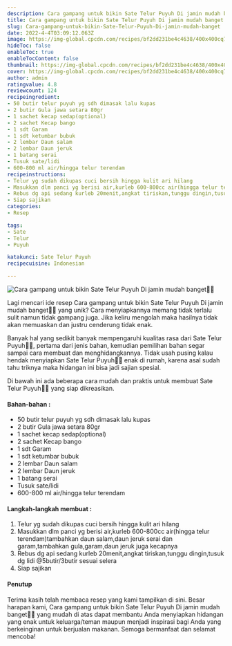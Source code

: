 ```yaml
---
description: Cara gampang untuk bikin Sate Telur Puyuh Di jamin mudah banget"
title: Cara gampang untuk bikin Sate Telur Puyuh Di jamin mudah banget
slug: Cara-gampang-untuk-bikin-Sate-Telur-Puyuh-Di-jamin-mudah-banget
date: 2022-4-4T03:09:12.063Z
image: https://img-global.cpcdn.com/recipes/bf2dd231be4c4638/400x400cq70/photo.jpg
hideToc: false
enableToc: true
enableTocContent: false
thumbnail: https://img-global.cpcdn.com/recipes/bf2dd231be4c4638/400x400cq70/photo.jpg
cover: https://img-global.cpcdn.com/recipes/bf2dd231be4c4638/400x400cq70/photo.jpg
author: admin
ratingvalue: 4.8
reviewcount: 124
recipeingredient:
- 50 butir telur puyuh yg sdh dimasak lalu kupas
- 2 butir Gula jawa setara 80gr
- 1 sachet kecap sedap(optional)
- 2 sachet Kecap bango
- 1 sdt Garam
- 1 sdt ketumbar bubuk
- 2 lembar Daun salam
- 2 lembar Daun jeruk
- 1 batang serai
- Tusuk sate/lidi
- 600-800 ml air/hingga telur terendam
recipeinstructions:
- Telur yg sudah dikupas cuci bersih hingga kulit ari hilang
- Masukkan dlm panci yg berisi air,kurleb 600-800cc air(hingga telur terendam)tambahkan daun salam,daun jeruk serai dan garam,tambahkan gula,garam,daun jeruk juga kecapnya
- Rebus dg api sedang kurleb 20menit,angkat tiriskan,tunggu dingin,tusuk dg lidi @5butir/3butir sesuai selera
- Siap sajikan
categories:
- Resep

tags:
- Sate
- Telur
- Puyuh

katakunci: Sate Telur Puyuh
recipecuisine: Indonesian

---
```


![Cara gampang untuk bikin Sate Telur Puyuh Di jamin mudah banget👩‍🍳](https://img-global.cpcdn.com/recipes/bf2dd231be4c4638/400x400cq70/photo.jpg)

Lagi mencari ide resep Cara gampang untuk bikin Sate Telur Puyuh Di jamin mudah banget👩‍🍳 yang unik? Cara menyiapkannya memang tidak terlalu sulit namun tidak gampang juga. Jika keliru mengolah maka hasilnya tidak akan memuaskan dan justru cenderung tidak enak.

Banyak hal yang sedikit banyak mempengaruhi kualitas rasa dari Sate Telur Puyuh👩‍🍳, pertama dari jenis bahan, kemudian pemilihan bahan segar sampai cara membuat dan menghidangkannya. Tidak usah pusing kalau hendak menyiapkan Sate Telur Puyuh👩‍🍳 enak di rumah, karena asal sudah tahu triknya maka hidangan ini bisa jadi sajian spesial.

Di bawah ini ada beberapa cara mudah dan praktis untuk membuat Sate Telur Puyuh👩‍🍳 yang siap dikreasikan.

<!--inarticleads1-->

#### Bahan-bahan :

- 50 butir telur puyuh yg sdh dimasak lalu kupas
- 2 butir Gula jawa setara 80gr
- 1 sachet kecap sedap(optional)
- 2 sachet Kecap bango
- 1 sdt Garam
- 1 sdt ketumbar bubuk
- 2 lembar Daun salam
- 2 lembar Daun jeruk
- 1 batang serai
- Tusuk sate/lidi
- 600-800 ml air/hingga telur terendam

<!--inarticleads2-->

#### Langkah-langkah membuat :

1. Telur yg sudah dikupas cuci bersih hingga kulit ari hilang
1. Masukkan dlm panci yg berisi air,kurleb 600-800cc air(hingga telur terendam)tambahkan daun salam,daun jeruk serai dan garam,tambahkan gula,garam,daun jeruk juga kecapnya
1. Rebus dg api sedang kurleb 20menit,angkat tiriskan,tunggu dingin,tusuk dg lidi @5butir/3butir sesuai selera
1. Siap sajikan

#### Penutup

Terima kasih telah membaca resep yang kami tampilkan di sini. Besar harapan kami, Cara gampang untuk bikin Sate Telur Puyuh Di jamin mudah banget👩‍🍳 yang mudah di atas dapat membantu Anda menyiapkan hidangan yang enak untuk keluarga/teman maupun menjadi inspirasi bagi Anda yang berkeinginan untuk berjualan makanan. Semoga bermanfaat dan selamat mencoba!